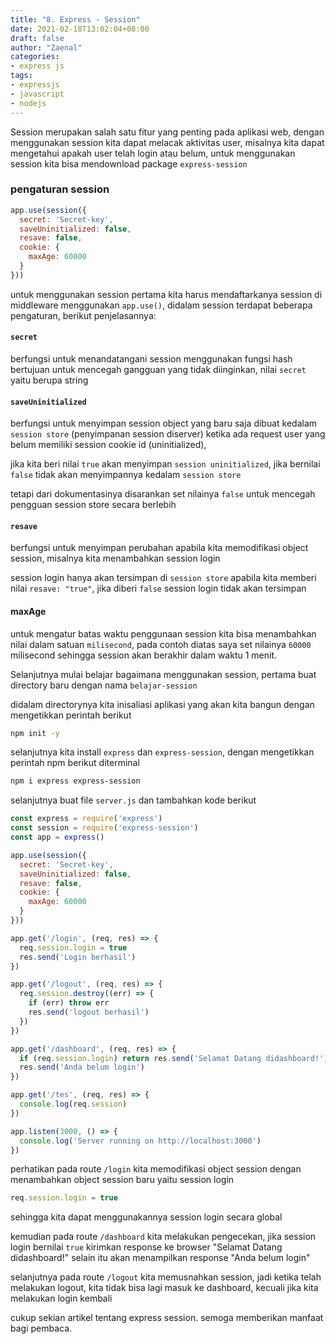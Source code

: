 ```yaml
---
title: "8. Express - Session"
date: 2021-02-18T13:02:04+08:00
draft: false
author: "Zaenal"
categories: 
- express js
tags:
- expressjs
- javascript
- nodejs
---
```

Session merupakan salah satu fitur yang penting pada aplikasi web, dengan menggunakan session kita dapat melacak aktivitas user, misalnya kita dapat mengetahui apakah user telah login atau belum, untuk menggunakan session kita bisa mendownload package `express-session`

### pengaturan session
```javascript
app.use(session({
  secret: 'Secret-key',
  saveUninitialized: false,
  resave: false,
  cookie: {
    maxAge: 60000
  }
}))
```
untuk menggunakan session pertama kita harus mendaftarkanya session di middleware menggunakan `app.use()`,
didalam session terdapat beberapa pengaturan, berikut penjelasannya:
#### `secret`
berfungsi untuk menandatangani session menggunakan fungsi hash bertujuan untuk mencegah gangguan yang tidak diinginkan, nilai `secret` yaitu berupa string

#### `saveUninitialized`
berfungsi untuk menyimpan session object yang baru saja dibuat kedalam `session store` (penyimpanan session diserver) ketika ada request user yang belum memiliki session cookie id (uninitialized),  

jika kita beri nilai `true` akan menyimpan `session uninitialized`, jika bernilai `false` tidak akan menyimpannya kedalam `session store` 

tetapi dari dokumentasinya disarankan set nilainya `false` untuk mencegah pengguan session store secara berlebih 

#### `resave`
berfungsi untuk menyimpan perubahan apabila kita memodifikasi object session, misalnya kita menambahkan session login

session login hanya akan tersimpan di `session store` apabila kita memberi nilai `resave: "true"`, jika diberi `false` session login tidak akan tersimpan

#### maxAge
untuk mengatur batas waktu penggunaan session kita bisa menambahkan nilai dalam satuan `milisecond`, pada contoh diatas saya set nilainya `60000` milisecond sehingga session akan berakhir dalam waktu 1 menit.

Selanjutnya mulai belajar bagaimana menggunakan session, pertama buat directory baru dengan nama `belajar-session` 

didalam directorynya kita inisaliasi aplikasi yang akan kita bangun dengan mengetikkan perintah berikut
```bash
npm init -y
```

selanjutnya kita install `express` dan `express-session`, dengan mengetikkan perintah npm berikut diterminal
```bash
npm i express express-session
```

selanjutnya buat file `server.js` dan tambahkan kode berikut
```javascript
const express = require('express')
const session = require('express-session')
const app = express()

app.use(session({
  secret: 'Secret-key',
  saveUninitialized: false,
  resave: false,
  cookie: {
    maxAge: 60000
  }
}))

app.get('/login', (req, res) => {
  req.session.login = true
  res.send('Login berhasil')
})

app.get('/logout', (req, res) => {
  req.session.destroy((err) => {
    if (err) throw err
    res.send('logout berhasil')
  })
})

app.get('/dashboard', (req, res) => {
  if (req.session.login) return res.send('Selamat Datang didashboard!')
  res.send('Anda belum login')
})

app.get('/tes', (req, res) => {
  console.log(req.session)
})

app.listen(3000, () => {
  console.log('Server running on http://localhost:3000')
})
```
perhatikan pada route `/login` kita memodifikasi object session dengan menambahkan object session baru yaitu session login
```javascript
req.session.login = true
```
sehingga kita dapat menggunakannya session login secara global

kemudian pada route `/dashboard` kita melakukan pengecekan, jika session login
bernilai `true` kirimkan response ke browser "Selamat Datang didashboard!" selain itu akan menampilkan response "Anda belum login"

selanjutnya pada route `/logout` kita memusnahkan session, jadi ketika telah melakukan logout, kita tidak bisa lagi masuk ke dashboard, kecuali jika kita melakukan login kembali

cukup sekian artikel tentang express session. semoga memberikan manfaat bagi pembaca.

